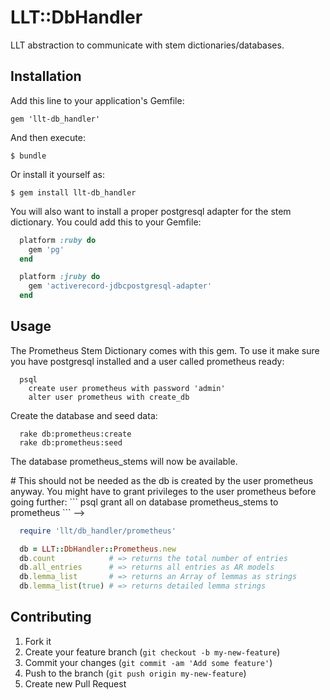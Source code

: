 # LLT::DbHandler

LLT abstraction to communicate with stem dictionaries/databases.

## Installation

Add this line to your application's Gemfile:

    gem 'llt-db_handler'

And then execute:

    $ bundle

Or install it yourself as:

    $ gem install llt-db_handler

You will also want to install a proper postgresql adapter for the stem
dictionary. You could add this to your Gemfile:

```ruby
  platform :ruby do
    gem 'pg'
  end

  platform :jruby do
    gem 'activerecord-jdbcpostgresql-adapter'
  end
```


## Usage

The Prometheus Stem Dictionary comes with this gem. To use it make sure
you have postgresql installed and a user called prometheus ready:

```
  psql
    create user prometheus with password 'admin'
    alter user prometheus with create_db
```
Create the database and seed data:

```
  rake db:prometheus:create
  rake db:prometheus:seed
```

The database prometheus_stems will now be available.
<!-->
# This should not be needed as the db is created by the user prometheus
anyway.
You might have to grant privileges to the user prometheus before going
further:

```
  psql
    grant all on database prometheus_stems to prometheus
```
-->

```ruby
  require 'llt/db_handler/prometheus'

  db = LLT::DbHandler::Prometheus.new
  db.count            # => returns the total number of entries
  db.all_entries      # => returns all entries as AR models
  db.lemma_list       # => returns an Array of lemmas as strings
  db.lemma_list(true) # => returns detailed lemma strings
```


## Contributing

1. Fork it
2. Create your feature branch (`git checkout -b my-new-feature`)
3. Commit your changes (`git commit -am 'Add some feature'`)
4. Push to the branch (`git push origin my-new-feature`)
5. Create new Pull Request
